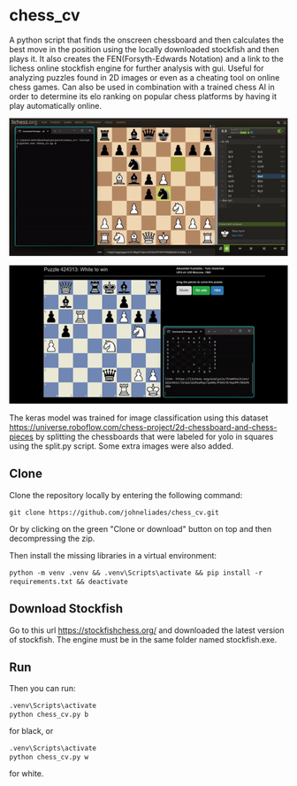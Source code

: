 # chess_cv

A python script that finds the onscreen chessboard and then calculates 
the best move in the position using the locally downloaded stockfish 
and then plays it. It also creates the FEN(Forsyth-Edwards Notation) 
and a link to the lichess online stockfish engine for further analysis 
with gui. Useful for analyzing puzzles found in 2D images or even as 
a cheating tool on online chess games. Can also be used in combination
with a trained chess AI in order to determine its elo ranking on popular 
chess platforms by having it play automatically online. 

<p align="center">
  <img src="https://github.com/johneliades/chess_cv/blob/main/lichess_preview.gif" alt="animated" />
</p>

<p align="center">
  <img src="https://github.com/johneliades/chess_cv/blob/main/puzzle_preview.gif" alt="animated" />
</p>


The keras model was trained for image classification using this dataset 
https://universe.roboflow.com/chess-project/2d-chessboard-and-chess-pieces
by splitting the chessboards that were labeled for yolo in squares using the 
split.py script. Some extra images were also added.

## Clone

Clone the repository locally by entering the following command:
```
git clone https://github.com/johneliades/chess_cv.git
```
Or by clicking on the green "Clone or download" button on top and then 
decompressing the zip.

Then install the missing libraries in a virtual environment:

```
python -m venv .venv && .venv\Scripts\activate && pip install -r requirements.txt && deactivate
```

## Download Stockfish

Go to this url https://stockfishchess.org/ and downloaded the latest version of
stockfish. The engine must be in the same folder named stockfish.exe. 

## Run

Then you can run:

```
.venv\Scripts\activate
python chess_cv.py b
```

for black, or

```
.venv\Scripts\activate
python chess_cv.py w
```

for white.
